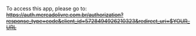 To access this app, please go to:
~~https://auth.mercadolivre.com.br/authorization?response_type=code&client_id=5728494926210323&redirect_uri=$YOUR_URL~~

